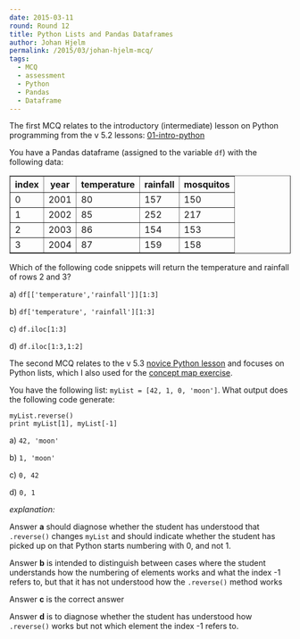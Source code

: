 ```yaml
---
date: 2015-03-11
round: Round 12
title: Python Lists and Pandas Dataframes
author: Johan Hjelm
permalink: /2015/03/johan-hjelm-mcq/
tags:
  - MCQ
  - assessment
  - Python
  - Pandas
  - Dataframe
---
```

The first MCQ relates to the introductory (intermediate) lesson on Python programming from the v 5.2 lessons: [01-intro-python](https://github.com/swcarpentry/bc/blob/gh-pages/intermediate/python/01-intro-python.md)

You have a Pandas dataframe (assigned to the variable `df`) with the following data:

<table border="1">
<tr><th>index</th><th>year</th><th>temperature</th><th>rainfall</th><th>mosquitos</th></tr>
<tr><td>0</td><td>2001</td><td>80</td><td>157</td><td>150</td></tr>
<tr><td>1</td><td>2002</td><td>85</td><td>252</td><td>217</td></tr>
<tr><td>2</td><td>2003</td><td>86</td><td>154</td><td>153</td></tr>
<tr><td>3</td><td>2004</td><td>87</td><td>159</td><td>158</td></tr>
</table>

Which of the following code snippets will return the temperature and rainfall of rows 2 and 3?

a) `df[['temperature','rainfall']][1:3]`

b) `df['temperature', 'rainfall'][1:3]`

c) `df.iloc[1:3]`

d) `df.iloc[1:3,1:2]`


The second MCQ relates to the v 5.3 [novice Python lesson](http://swcarpentry.github.io/python-novice-inflammation/) and focuses on Python lists, which I also used for the  [concept map exercise](http://swcarpentry.github.io/training-course/2015/02/python-lists/).

You have the following list: `myList = [42, 1, 0, 'moon']`. What output does the following code generate:

    myList.reverse()
    print myList[1], myList[-1]

  a) `42, 'moon'`

  b) `1, 'moon'`

  c) `0, 42`

  d) `0, 1`

*explanation:*

Answer **a** should diagnose whether the student has understood that `.reverse()` changes `myList` and should indicate whether the student has picked up on that Python starts numbering with 0, and not 1.

Answer **b** is intended to distinguish between cases where the student understands how the numbering of elements works and what the index -1 refers to, but that it has not understood how the `.reverse()` method works

Answer **c** is the correct answer

Answer **d** is to diagnose whether the student has understood how `.reverse()` works but not which element the index -1 refers to.
